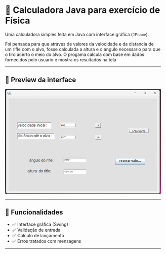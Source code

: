 # 🧮 Calculadora Java para exercício de Física

Uma calculadora simples feita em Java com interface gráfica (`JFrame`).

Foi pensada para que atraves de valores da velocidade e da distancia de um rifle com o alvo, fosse calculada a altura e o angulo necessario para que o tiro acerto o meio do alvo. O progama calcula com base em dados fornecidos pelo usuario e mostra os resultados na tela 


---

## 📸 Preview da interface

![preview](calculadoraRifle.png)

---

## 🚀 Funcionalidades

- ✅ Interface gráfica (Swing)
- ✅ Validação de entrada
- ✅ Calculo de lançamento
- ✅ Erros tratados com mensagens

---
